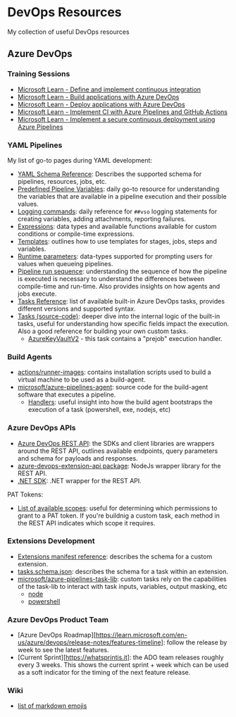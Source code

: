# DevOps Resources

My collection of useful DevOps resources

## Azure DevOps

### Training Sessions

  - [Microsoft Learn - Define and implement continuous integration](https://learn.microsoft.com/en-us/training/paths/az-400-define-implement-continuous-integration/)
  - [Microsoft Learn - Build applications with Azure DevOps](https://learn.microsoft.com/en-us/training/paths/build-applications-with-azure-devops/)
  - [Microsoft Learn - Deploy applications with Azure DevOps](https://learn.microsoft.com/en-us/training/paths/deploy-applications-with-azure-devops/)
  - [Microsoft Learn - Implement CI with Azure Pipelines and GitHub Actions](https://learn.microsoft.com/en-us/training/paths/az-400-implement-ci-azure-pipelines-github-actions/)
  - [Microsoft Learn - Implement a secure continuous deployment using Azure Pipelines](https://learn.microsoft.com/en-us/training/paths/az-400-implement-secure-continuous-deployment/)

### YAML Pipelines

My list of go-to pages during YAML development:

- [YAML Schema Reference](https://learn.microsoft.com/en-us/azure/devops/pipelines/yaml-schema/?view=azure-pipelines&viewFallbackFrom=azure-devops&tabs=schema%2Cparameter-schema): Describes the supported schema for pipelines, resources, jobs, etc.
- [Predefined Pipeline Variables](https://learn.microsoft.com/en-us/azure/devops/pipelines/build/variables?view=azure-devops&tabs=yaml): daily go-to resource for understanding the variables that are available in a pipeline execution and their possible values.
- [Logging commands](https://learn.microsoft.com/en-us/azure/devops/pipelines/scripts/logging-commands?view=azure-devops&tabs=bash): daily reference for `##vso` logging statements for creating variables, adding attachments, reporting failures.
- [Expressions](https://learn.microsoft.com/en-us/azure/devops/pipelines/process/expressions?view=azure-devops): data types and available functions available for custom conditions or compile-time expressions.
- [Templates](https://learn.microsoft.com/en-us/azure/devops/pipelines/process/templates?view=azure-devops&pivots=templates-includes): outlines how to use templates for stages, jobs, steps and variables.
- [Runtime parameters](https://learn.microsoft.com/en-us/azure/devops/pipelines/process/runtime-parameters?view=azure-devops&tabs=script): data-types supported for prompting users for values when queueing pipelines.
- [Pipeline run sequence](https://learn.microsoft.com/en-us/azure/devops/pipelines/process/runs?view=azure-devops): understanding the sequence of how the pipeline is executed is necessary to understand the differences between compile-time and run-time. Also provides insights on how agents and jobs execute.
- [Tasks Reference](https://learn.microsoft.com/en-us/azure/devops/pipelines/tasks/reference/?view=azure-pipelines): list of available built-in Azure DevOps tasks, provides different versions and supported syntax.
- [Tasks (source-code)](https://github.com/microsoft/azure-pipelines-tasks/tree/master/Tasks): deeper dive into the internal logic of the built-in tasks, useful for understanding how specific fields impact the execution. Also a good reference for building your own custom tasks.
  - [AzureKeyVaultV2](https://github.com/microsoft/azure-pipelines-tasks/tree/master/Tasks/AzureKeyVaultV2) - this task contains a "prejob" execution handler.

### Build Agents

- [actions/runner-images](https://github.com/actions/runner-images): contains installation scripts used to build a virtual machine to be used as a build-agent. 
- [microsoft/azure-pipelines-agent](https://github.com/microsoft/azure-pipelines-agent): source code for the build-agent software that executes a pipeline.
  - [Handlers](https://github.com/microsoft/azure-pipelines-agent/tree/master/src/Agent.Worker/Handlers): useful insight into how the build agent bootstraps the execution of a task (powershell, exe, nodejs, etc)

### Azure DevOps APIs

- [Azure DevOps REST API](https://learn.microsoft.com/en-us/rest/api/azure/devops/?view=azure-devops-rest-7.2): the SDKs and client libraries are wrappers around the REST API, outlines available endpoints, query parameters and schema for payloads and responses.
- [azure-devops-extension-api package](https://learn.microsoft.com/en-us/javascript/api/azure-devops-extension-api/): NodeJs wrapper library for the REST API.
- [.NET SDK](https://learn.microsoft.com/en-us/dotnet/api/?view=azure-devops-dotnet&preserve-view=true): .NET wrapper for the REST API.

PAT Tokens:

- [List of available scopes](https://learn.microsoft.com/en-us/azure/devops/integrate/get-started/authentication/oauth?view=azure-devops#scopes): useful for determining which permissions to grant to a PAT token. If you're buildnig a custom task, each method in the REST API indicates which scope it requires.
 
### Extensions Development

- [Extensions manifest reference](https://learn.microsoft.com/en-us/azure/devops/extend/develop/manifest?toc=%2Fazure%2Fdevops%2Fmarketplace-extensibility%2Ftoc.json&view=azure-devops): describes the schema for a custom extension.
- [tasks.schema.json](https://github.com/Microsoft/azure-pipelines-task-lib/blob/master/tasks.schema.json): describes the schema for a task within an extension.
- [microsoft/azure-pipelines-task-lib](https://github.com/microsoft/azure-pipelines-task-lib/tree/master): custom tasks rely on the capabilities of the task-lib to interact with task inputs, variables, output masking, etc
  - [node](https://github.com/microsoft/azure-pipelines-task-lib/tree/master/node)
  - [powershell](https://github.com/microsoft/azure-pipelines-task-lib/tree/master/powershell)

### Azure DevOps Product Team

- [Azure DevOps Roadmap][https://learn.microsoft.com/en-us/azure/devops/release-notes/features-timeline]: follow the release by week to see the latest features.
- [Current Sprint][https://whatsprintis.it]: the ADO team releases roughly every 3 weeks. This shows the current sprint + week which can be used as a soft indicator for the timing of the next feature release.

### Wiki

- [list of markdown emojis](https://gist.github.com/rxaviers/7360908)
